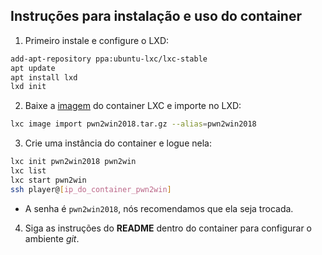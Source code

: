 ## Instruções para instalação e uso do container

1. Primeiro instale e configure o LXD:

```bash
add-apt-repository ppa:ubuntu-lxc/lxc-stable
apt update
apt install lxd
lxd init
```

2. Baixe a [imagem](https://cloud.ufscar.br:8080/v1/AUTH_c93b694078064b4f81afd2266a502511/static.pwn2win.party/pwn2win2018.tar.gz) do container LXC e importe no LXD:

```bash
lxc image import pwn2win2018.tar.gz --alias=pwn2win2018
```

3. Crie uma instância do container e logue nela:

```bash
lxc init pwn2win2018 pwn2win
lxc list
lxc start pwn2win
ssh player@[ip_do_container_pwn2win]
```

  * A senha é `pwn2win2018`, nós recomendamos que ela seja trocada.

4. Siga as instruções do **README** dentro do container para configurar o ambiente _git_.
